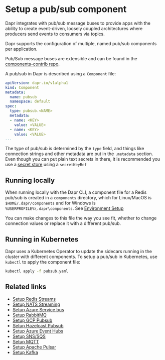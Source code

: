 # Setup a pub/sub component

Dapr integrates with pub/sub message buses to provide apps with the ability to create event-driven, loosely coupled architectures where producers send events to consumers via topics.

Dapr supports the configuration of multiple, named pub/sub components per application.

Pub/Sub message buses are extensible and can be found in the [components-contrib repo](https://github.com/dapr/components-contrib).

A pub/sub in Dapr is described using a `Component` file:

```yaml
apiVersion: dapr.io/v1alpha1
kind: Component
metadata:
  name: pubsub
  namespace: default
spec:
  type: pubsub.<NAME>
  metadata:
  - name: <KEY>
    value: <VALUE>
  - name: <KEY>
    value: <VALUE>
...
```

The type of pub/sub is determined by the `type` field, and things like connection strings and other metadata are put in the `.metadata` section.
Even though you can put plain text secrets in there, it is recommended you use a [secret store](../../concepts/secrets) using a `secretKeyRef`

## Running locally

When running locally with the Dapr CLI, a component file for a Redis pub/sub is  created in a `components` directory, which for Linux/MacOS is `$HOME/.dapr/components` and for Windows is `%USERPROFILE%\.dapr\components`. See [Environment Setup](../getting-started/environment-setup.md#installing-dapr-in-self-hosted-mode)

You can make changes to this file the way you see fit, whether to change connection values or replace it with a different pub/sub.

## Running in Kubernetes

Dapr uses a Kubernetes Operator to update the sidecars running in the cluster with different components.
To setup a pub/sub in Kubernetes, use `kubectl` to apply the component file:

```bash
kubectl apply -f pubsub.yaml
```

## Related links

- [Setup Redis Streams](./setup-redis.md)
- [Setup NATS Streaming](./setup-nats-streaming.md)
- [Setup Azure Service bus](./setup-azure-servicebus.md)
- [Setup RabbitMQ](./setup-rabbitmq.md)
- [Setup GCP Pubsub](./setup-gcp.md)
- [Setup Hazelcast Pubsub](./setup-hazelcast.md)
- [Setup Azure Event Hubs](./setup-azure-eventhubs.md)
- [Setup SNS/SQS](./setup-snssqs.md)
- [Setup MQTT](./setup-mqtt.md)
- [Setup Apache Pulsar](./setup-pulsar.md)
- [Setup Kafka](./setup-kafka.md)
